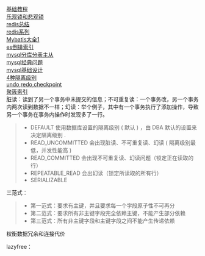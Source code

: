 [基础教程](http://www.w3school.com.cn/sql/index.asp)  
[乐观锁和悲观锁](https://blog.csdn.net/truelove12358/article/details/54963791)  
[redis总结](https://cloudpai.gitee.io/2018/04/18/2018-04-18-3/)    
[redis系列](https://blog.csdn.net/xlgen157387/article/category/5928487)  
[Mybatis大全1](https://hacpai.com/article/1517109910928)     
[es倒排索引](https://zhuanlan.zhihu.com/p/33671444)  
[mysql分库分表主从](http://database.51cto.com/art/201809/583857.htm)    
[mysql经典问题](https://www.jianshu.com/p/977a9e7d80b3)  
[mysql基础设计](https://juejin.im/post/5c488039f265da61553b23c5)  
[4种隔离级别](https://blog.csdn.net/qq_33290787/article/details/51924963)  
[undo,redo,checkpoint](https://www.letiantian.me/2014-06-18-db-undo-redo-checkpoint/)  
[聚簇索引](https://cloud.tencent.com/developer/article/1631424)    
脏读：读到了另一个事务中未提交的信息；不可重复读：一个事务改，另一个事务内两次读到数据不一样；幻读：举个例子，其中有一个事务执行了添加操作，导致另一个事务在事务内操作时发现多了一行。
>*  DEFAULT 使用数据库设置的隔离级别 ( 默认 ) ，由 DBA 默认的设置来决定隔离级别 . 
>*  READ_UNCOMMITTED 会出现脏读、不可重复读、幻读 ( 隔离级别最低，并发性能高 ) 
>*  READ_COMMITTED  会出现不可重复读、幻读问题（锁定正在读取的行） 
>*  REPEATABLE_READ 会出幻读（锁定所读取的所有行） 
>*  SERIALIZABLE 

三范式： 
>* 第一范式：要求有主键，并且要求每一个字段原子性不可再分
>* 第二范式：要求所有非主键字段完全依赖主键，不能产生部分依赖
>* 第三范式：所有非主键字段和主键字段之间不能产生传递依赖   

权衡数据冗余和连接代价     


lazyfree：    


